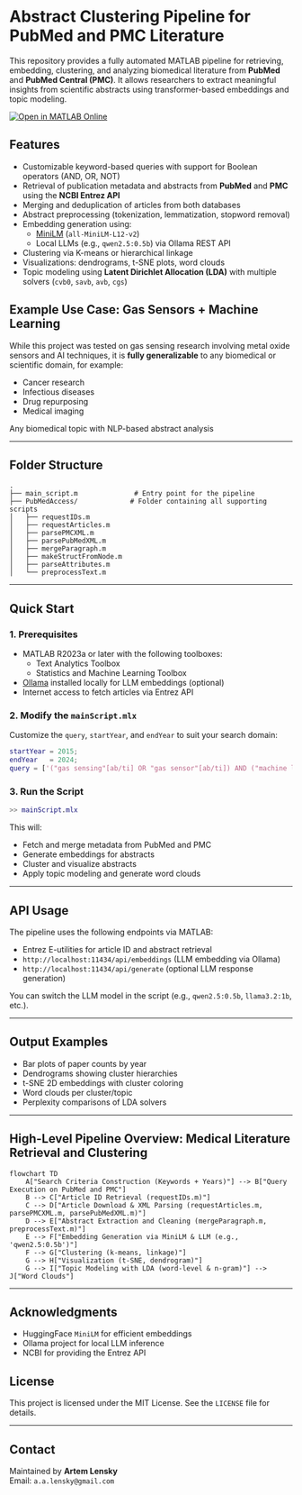 # Abstract Clustering Pipeline for PubMed and PMC Literature

This repository provides a fully automated MATLAB pipeline for retrieving, embedding, clustering, and analyzing biomedical literature from **PubMed** and **PubMed Central (PMC)**. It allows researchers to extract meaningful insights from scientific abstracts using transformer-based embeddings and topic modeling.

[![Open in MATLAB Online](https://www.mathworks.com/images/responsive/global/open-in-matlab-online.svg)](https://matlab.mathworks.com/open/github/v1?repo=Lenskiy/pubmed-matlab&file=mainScript.mlx&project=pubmed-matlab)

## Features

- Customizable keyword-based queries with support for Boolean operators (AND, OR, NOT)
- Retrieval of publication metadata and abstracts from **PubMed** and **PMC** using the **NCBI Entrez API**
- Merging and deduplication of articles from both databases
- Abstract preprocessing (tokenization, lemmatization, stopword removal)
- Embedding generation using:
  - [MiniLM](https://arxiv.org/abs/2401.01943) (`all-MiniLM-L12-v2`)
  - Local LLMs (e.g., `qwen2.5:0.5b`) via Ollama REST API
-  Clustering via K-means or hierarchical linkage
-  Visualizations: dendrograms, t-SNE plots, word clouds
- Topic modeling using **Latent Dirichlet Allocation (LDA)** with multiple solvers (`cvb0`, `savb`, `avb`, `cgs`)

## Example Use Case: Gas Sensors + Machine Learning
While this project was tested on gas sensing research involving metal oxide sensors and AI techniques, it is **fully generalizable** to any biomedical or scientific domain, for example:

* Cancer research
* Infectious diseases
* Drug repurposing
* Medical imaging

Any biomedical topic with NLP-based abstract analysis

---

## Folder Structure

```text
.
├── main_script.m              # Entry point for the pipeline
├── PubMedAccess/             # Folder containing all supporting scripts
│   ├── requestIDs.m
│   ├── requestArticles.m
│   ├── parsePMCXML.m
│   ├── parsePubMedXML.m
│   ├── mergeParagraph.m
│   ├── makeStructFromNode.m
│   ├── parseAttributes.m
│   └── preprocessText.m
```

---

## Quick Start

### 1. Prerequisites
- MATLAB R2023a or later with the following toolboxes:
  - Text Analytics Toolbox
  - Statistics and Machine Learning Toolbox
- [Ollama](https://ollama.com) installed locally for LLM embeddings (optional)
- Internet access to fetch articles via Entrez API

### 2. Modify the `mainScript.mlx`
Customize the `query`, `startYear`, and `endYear` to suit your search domain:
```matlab
startYear = 2015;
endYear   = 2024;
query = ['("gas sensing"[ab/ti] OR "gas sensor"[ab/ti]) AND ("machine learning"[ab/ti])'];
```

### 3. Run the Script
```matlab
>> mainScript.mlx
```

This will:
- Fetch and merge metadata from PubMed and PMC
- Generate embeddings for abstracts
- Cluster and visualize abstracts
- Apply topic modeling and generate word clouds

---

## API Usage
The pipeline uses the following endpoints via MATLAB:
- Entrez E-utilities for article ID and abstract retrieval
- `http://localhost:11434/api/embeddings` (LLM embedding via Ollama)
- `http://localhost:11434/api/generate` (optional LLM response generation)

You can switch the LLM model in the script (e.g., `qwen2.5:0.5b`, `llama3.2:1b`, etc.).

---

## Output Examples
- Bar plots of paper counts by year
- Dendrograms showing cluster hierarchies
- t-SNE 2D embeddings with cluster coloring
- Word clouds per cluster/topic
- Perplexity comparisons of LDA solvers

---

## High-Level Pipeline Overview: Medical Literature Retrieval and Clustering

```mermaid
flowchart TD
    A["Search Criteria Construction (Keywords + Years)"] --> B["Query Execution on PubMed and PMC"]
    B --> C["Article ID Retrieval (requestIDs.m)"]
    C --> D["Article Download & XML Parsing (requestArticles.m, parsePMCXML.m, parsePubMedXML.m)"]
    D --> E["Abstract Extraction and Cleaning (mergeParagraph.m, preprocessText.m)"]
    E --> F["Embedding Generation via MiniLM & LLM (e.g., 'qwen2.5:0.5b')"]
    F --> G["Clustering (k-means, linkage)"]
    G --> H["Visualization (t-SNE, dendrogram)"]
    G --> I["Topic Modeling with LDA (word-level & n-gram)"] --> J["Word Clouds"]
```


---

## Acknowledgments
- HuggingFace `MiniLM` for efficient embeddings
- Ollama project for local LLM inference
- NCBI for providing the Entrez API

## License
This project is licensed under the MIT License. See the `LICENSE` file for details.

---

## Contact
Maintained by **Artem Lensky**  
Email: `a.a.lensky@gmail.com`



